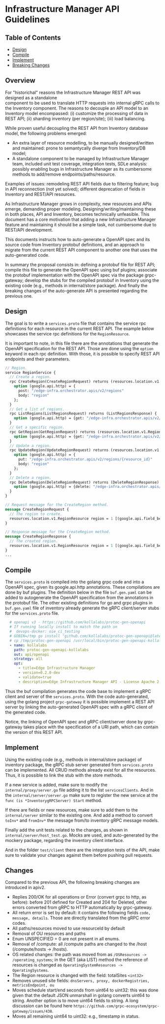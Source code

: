 # Infrastructure Manager API Guidelines

## Table of Contents

- [Design](#overview)
- [Compile](#compile)
- [Implement](#implement)
- [Breaking Changes](#breaking-changes)

## Overview

For "historichal" reasons the Infrastructure Manager REST API was designed as a standalone  
component to be used to translate HTTP requests into internal gRPC calls to the Inventory component.
The reasons to decouple an API model to an Inventory model encompassed:
(i) customize the processing of data in REST API; (ii) sharding inventory
(per region/site); (iii) load balancing.

While proven useful decoupling the REST API from Inventory database model,
the following problems emerged:

- An extra layer of resource modelling, to be manually designed/written and maintained:
prone to semantycally diverge from Inventory/DB model;
- A standalone component to be managed by Infrastructure Manager team,
included unit test coverage, integration tests, SDLe analysis:
possibly enabling bugs in Infrastructure Manager as its cumbersome methods
to add/remove endpoints/paths/resource.

Examples of issues: remodeling REST API fields due to filtering feature;
bug in API reconnection (not yet solved);
different deprecation of fields in Inventory and REST/API resources.

As Infrastructure Manager grows in complexity, new resources and APIs emerge,
demanding proper modeling. Designing/writing/maintaining these in both places,
API and Inventory, becomes technically unfeasible.
This document has a core motivation that adding a new Infrastructure Manager
feature and maintaining it should be a simple task, not cumbersome due to REST/API development.

This documents instructs how to auto-generate a OpenAPI spec and its source code
from Inventory protobuf definitions, and an approach to migrate from the current
REST API component to another one that uses the auto-generated code.

In summary the proposal consists in: defining a protobuf file for REST API;
compile this file to generate the OpenAPI spec using buf plugins;
associate the protobuf implementation with the OpenAPI spec via the package grpc-gateway;
develop the stubs for the compiled protobuf in Inventory using the existing code
(e.g., methods in internal/store package). And finally the breaking changes of the
auto-generate API is presented regarding the previous one.

## Design

The goal is to write a `services.proto` file that contains the service rpc definitions
for each resource in the current REST API.
The example below showcases the service rpc definitions for the `RegionResource`.

It is important to note, in this file there are the annotations that generate the OpenAPI
specification for the REST API. Those are done using the `option` keyword in each rpc definition.
With those, it is possible to specify REST API endpoints and their parameters.

```proto
// Region.
service RegionService {
  // Create a region.
  rpc CreateRegion(CreateRegionRequest) returns (resources.location.v1.RegionResource) {
    option (google.api.http) = {
      post: "/edge-infra.orchestrator.apis/v2/regions"
      body: "region"
    };
  }
  // Get a list of regions.
  rpc ListRegions(ListRegionsRequest) returns (ListRegionsResponse) {
    option (google.api.http) = {get: "/edge-infra.orchestrator.apis/v2/regions"};
  }
  // Get a specific region.
  rpc GetRegion(GetRegionRequest) returns (resources.location.v1.RegionResource) {
    option (google.api.http) = {get: "/edge-infra.orchestrator.apis/v2/regions/{resource_id}"};
  }
  // Update a region.
  rpc UpdateRegion(UpdateRegionRequest) returns (resources.location.v1.RegionResource) {
    option (google.api.http) = {
      put: "/edge-infra.orchestrator.apis/v2/regions/{resource_id}"
      body: "region"
    };
  }
  // Delete a region.
  rpc DeleteRegion(DeleteRegionRequest) returns (DeleteRegionResponse) {
    option (google.api.http) = {delete: "/edge-infra.orchestrator.apis/v2/regions/{resource_id}"};
  }
}

// Request message for the CreateRegion method.
message CreateRegionRequest {
  // The region to create.
  resources.location.v1.RegionResource region = 1 [(google.api.field_behavior) = REQUIRED];
}

// Response message for the CreateRegion method.
message CreateRegionResponse {
  // The created region.
  resources.location.v1.RegionResource region = 1 [(google.api.field_behavior) = REQUIRED];
}
...
```

## Compile

The `services.proto` is compiled into the golang grpc code and into a OpenAPI spec,
given its google.api.http annotations. These compilations are done by buf plugins.
The definition below in the file `buf.gen.yaml` can be added to autogenerate the OpenAPI
specification from the annotations in the protobuf file.
The other existing definitions for go and grpc plugins in `buf.gen.yaml` file of inventory
already generate the gRPC client/server stubs for the `services.proto` file.

```yaml
  # openapi v3 - https://github.com/kollalabs/protoc-gen-openapi
  # If running locally install to match the path on
  #  devops-docker: oie_ci_testing
  # GOBIN=/tmp go install "github.com/kollalabs/protoc-gen-openapi@latest
  # cp /tmp/protoc-gen-openapi /usr/local/bin/protoc-gen-openapi-kollalabs
  - name: kollalabs
    path: protoc-gen-openapi-kollalabs
    out: api/openapi
    strategy: all
    opt:
      - title=Edge Infrastructure Manager
      - version=0.2.0-dev
      - validate=true
      - description=Edge Infrastructure Manager API - License Apache 2.0
```

Thus the buf compilation generates the code base to implement a gRPC
client and server of the `services.proto`.
With the code auto-generated, using the golang project `grpc-gateway`
it is possible implement a REST API server by linking the auto-generated OpenAPI
spec with a gRPC client of the generated code.

Notice, the linking of OpenAPI spec and gRPC client/server done by grpc-gateway
takes place with the specification of a URI path, which can contain the version of this REST API.

## Implement

Using the existing code (e.g., methods in internal/store package) of inventory package,
the gRPC stub server generated from `services.proto` can be implemented.
All CRUD methods already exist for all the resources.
Thus, it is possible to link the stub with the store methods.

If a new service is added, make sure to modify the `internal/proxy/server.go`
file adding it to the list `servicesClients`.
And in the `internal/server/server.go` make sure to register the new service at the
`func (is *InventorygRPCServer) Start` method.

If there are fields or new resources, make sure to add them to the `internal/server`
similar to the existing one. And add a method to convert `toInv*` and `fromInv*`
the message from/to inventory gRPC message models.

Finally add the unit tests related to the changes, as shown in `internal/server/host_test.go`.
Mocks are used, and auto-generated by the mockery package, regarding the inventory client interface.

And in the folder `test/client` there are the integration tests of the API,
make sure to validate your changes against them before pushing pull requests.

## Changes

Compared to the previous API, the following breaking changes are introduced in apiv2.

- Replies 200/OK for all operations or Error (convert grpc to http, as before):
before 201 defined for Created and 204 for Deleted, other errors converted from
gRPC to HTTP automatically by grpc-gateway.
- All return error is set by default: it contains the following fields `code, message, details`.
Those are directly translated from the gRPC error codes.
- All paths/resources moved to use resourceId by default
- Removal of OU resources and paths
- Enum UNSPECIFIED = 0 are not present in all enums.
- Removal of /compute: all /compute paths are changed to the /host (/compute/hosts -> /hosts).
- OS related changes: the path was moved from as `/OSResources -> /operating_systems`;
in the GET (aka LIST) method the reference of resources is changed as
`OperatingSystemResources -> OperatingSystems`.
- The Region resource is changed with the field: totalSites `<int32>`
- Removes unused site fields: `dnsServers, proxy, dockerRegistries, metricsEndpoint, ou`
- Moves schedule start/end seconds from uint64 to uint32: this was done given that the
default JSON unmarshall in golang converts uint64 to string.
Another option is to move uint64 fields to string.
A long discussion can be found here `https://github.com/grpc-ecosystem/grpc-gateway/issues/438`.
- Moves all remaining uint64 to uint32: e.g., timestamp in status.
